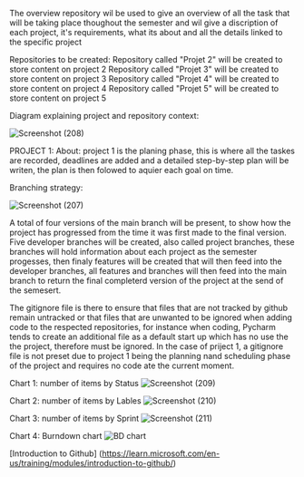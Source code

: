 The overview repository wil be used to give an overview of all the task that will be taking place thoughout the semester and wil give a discription of each project, it's requirements, what its about and all the details linked to the specific project


Repositories to be created:
    Repository called "Projet 2" will be created to store content on project 2 
    Repository called "Projet 3" will be created to store content on project 3 
    Repository called "Projet 4" will be created to store content on project 4 
    Repository called "Projet 5" will be created to store content on project 5 

Diagram explaining project and repository context:

![Screenshot (208)](https://github.com/denzel123ohyes/CMPG-323-Overview-34978720-/assets/112159975/ed8adf6b-0bcd-4478-b9ab-e952816613b2)


PROJECT 1:
About: project 1 is the planing phase, this is where all the taskes are recorded, deadlines are added and a detailed step-by-step plan will be writen, the plan is then     folowed to aquier each goal on time.

Branching strategy: 

![Screenshot (207)](https://github.com/denzel123ohyes/CMPG-323-Overview-34978720-/assets/112159975/c535ae1d-057e-4f88-bff8-863f7eff30f4)

A total of four versions of the main branch will be present, to show how the project has progressed from the time it was first made to the final version. Five developer branches will be created, also called project branches, these branches will hold information about each project as the semester progesses, then finaly features will be created that will then feed into the developer branches, all features and branches will then feed into the main branch to return the final completerd version of the project at the send of the semesert.

The gitignore file is there to ensure that files that are not tracked by github remain untracked or that files that are unwanted to be ignored when adding code to the respected repositories, for instance when coding, Pycharm tends to create an additional file as a default start up which has no use the the project, therefore must be ignored. In the case of priject 1, a gitignore file is not preset due to project 1 being the planning nand scheduling phase of the project and requires no code ate the current moment.



Chart 1: number of items by Status 
![Screenshot (209)](https://github.com/denzel123ohyes/CMPG-323-Overview-34978720-/assets/112159975/bd490e98-db90-4472-b740-7a317874c92d)


Chart 2: number of items by Lables
![Screenshot (210)](https://github.com/denzel123ohyes/CMPG-323-Overview-34978720-/assets/112159975/de16495a-d9e8-4b95-a3dc-80b5a1c9549f)


Chart 3: number of items by Sprint
![Screenshot (211)](https://github.com/denzel123ohyes/CMPG-323-Overview-34978720-/assets/112159975/079652cd-7b21-4190-8c2c-4ebe202990d6)


Chart 4: Burndown chart
![BD chart](https://github.com/denzel123ohyes/CMPG-323-Overview-34978720-/assets/112159975/749fff13-dcc8-41f2-8e62-72e64f2954d6)


[Introduction to Github] (https://learn.microsoft.com/en-us/training/modules/introduction-to-github/)
